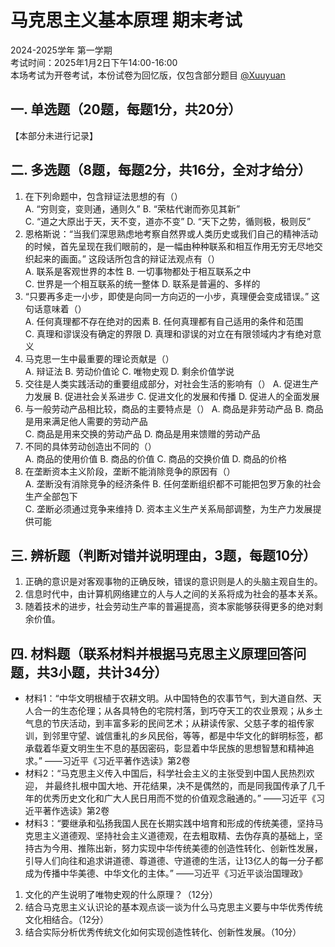 # 马克思主义基本原理 期末考试

2024-2025学年 第一学期  
考试时间：2025年1月2日下午14:00-16:00  
本场考试为开卷考试，本份试卷为回忆版，仅包含部分题目 [@Xuuyuan](https://github.com/Xuuyuan)

## 一. 单选题（20题，每题1分，共20分）

【本部分未进行记录】

## 二. 多选题（8题，每题2分，共16分，全对才给分）

1. 在下列命题中，包含辩证法思想的有（）  
A. “穷则变，变则通，通则久” B. “荣枯代谢而弥见其新”  
C. “道之大原出于天，天不变，道亦不变” D. “天下之势，循则极，极则反”
2. 恩格斯说：“当我们深思熟虑地考察自然界或人类历史或我们自己的精神活动的时候，首先呈现在我们眼前的，是一幅由种种联系和相互作用无穷无尽地交织起来的画面。” 这段话所包含的辩证法观点有（）  
A. 联系是客观世界的本性 B. 一切事物都处于相互联系之中  
C. 世界是一个相互联系的统一整体 D. 联系是普遍的、多样的
3. “只要再多走一小步，即使是向同一方向迈的一小步，真理便会变成错误。” 这句话意味着（）  
A. 任何真理都不存在绝对的因素 B. 任何真理都有自己适用的条件和范围  
C. 真理和谬误没有确定的界限 D. 真理和谬误的对立在有限领域内才有绝对意义
4. 马克思一生中最重要的理论贡献是（）  
A. 辩证法 B. 劳动价值论 C. 唯物史观 D. 剩余价值学说
5. 交往是人类实践活动的重要组成部分，对社会生活的影响有（）
A. 促进生产力发展 B. 促进社会关系进步 C. 促进文化的发展和传播 D. 促进人的全面发展
6. 与一般劳动产品相比较，商品的主要特点是（）
A. 商品是非劳动产品 B. 商品是用来满足他人需要的劳动产品  
C. 商品是用来交换的劳动产品 D. 商品是用来馈赠的劳动产品
7. 不同的具体劳动创造出不同的（）  
A. 商品的使用价值 B. 商品的价值 C. 商品的交换价值 D. 商品的价格
8. 在垄断资本主义阶段，垄断不能消除竞争的原因有（）  
A. 垄断没有消除竞争的经济条件 B. 任何垄断组织都不可能把包罗万象的社会生产全部包下  
C. 垄断必须通过竞争来维持 D. 资本主义生产关系局部调整，为生产力发展提供可能

## 三. 辨析题（判断对错并说明理由，3题，每题10分）

1. 正确的意识是对客观事物的正确反映，错误的意识则是人的头脑主观自生的。
2. 信息时代中，由计算机网络建立的人与人之间的关系将成为社会的基本关系。
3. 随着技术的进步，社会劳动生产率的普遍提高，资本家能够获得更多的绝对剩余价值。

## 四. 材料题（联系材料并根据马克思主义原理回答问题，共3小题，共计34分）

- 材料1：“中华文明根植于农耕文明。从中国特色的农事节气，到大道自然、天人合一的生态伦理；从各具特色的宅院村落，到巧夺天工的农业景观；从乡土气息的节庆活动，到丰富多彩的民间艺术；从耕读传家、父慈子孝的祖传家训，到邻里守望、诚信重礼的乡风民俗，等等，都是中华文化的鲜明标签，都承载着华夏文明生生不息的基因密码，彰显着中华民族的思想智慧和精神追求。” ——习近平《习近平著作选读》第2卷
- 材料2：“马克思主义传入中国后，科学社会主义的主张受到中国人民热烈欢迎， 并最终扎根中国大地、开花结果，决不是偶然的，而是同我国传承了几千年的优秀历史文化和广大人民日用而不觉的价值观念融通的。” ——习近平《习近平著作选读》第2卷
- 材料3：“要继承和弘扬我国人民在长期实践中培育和形成的传统美德，坚持马克思主义道德观、坚持社会主义道德观，在去粗取精、去伪存真的基础上，坚持古为今用、推陈出新，努力实现中华传统美德的创造性转化、创新性发展，引导人们向往和追求讲道德、尊道德、守道德的生活，让13亿人的每一分子都成为传播中华美德、中华文化的主体。” ——习近平《习近平谈治国理政》

1. 文化的产生说明了唯物史观的什么原理？（12分）
2. 结合马克思主义认识论的基本观点谈一谈为什么马克思主义要与中华优秀传统文化相结合。（12分）
3. 结合实际分析优秀传统文化如何实现创造性转化、创新性发展。（10分）
